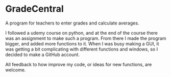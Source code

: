 # GradeCentral
A program for teachers to enter grades and calculate averages. 

I followed a udemy course on python, and at the end of the course there was an assignment to make such a program. From there I made the program bigger, and added more functions to it. When I was busy making a GUI, it was getting a bit complicating with different functions and windows, so I decided to make a GitHub account.

All feedback to how improve my code, or ideas for new functions, are welcome.

